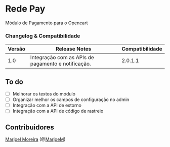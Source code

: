 # Rede Pay
Módulo de Pagamento para o Opencart



### Changelog & Compatibilidade

| Versão | Release Notes | Compatibilidade |
| ------ | ------------- | --------------- |
| 1.0    | Integração com as APIs de pagamento e notificação. | 2.0.1.1 |

## To do
- [ ] Melhorar os textos do módulo
- [ ] Organizar melhor os campos de configuração no admin
- [ ] Integração com a API de estorno
- [ ] Integração com a API de código de rastreio

## Contribuidores
[Marjoel Moreira](https://www.marjoel.com/) (@[MarjoeM](https://www.twitter.com/MarjoelM))